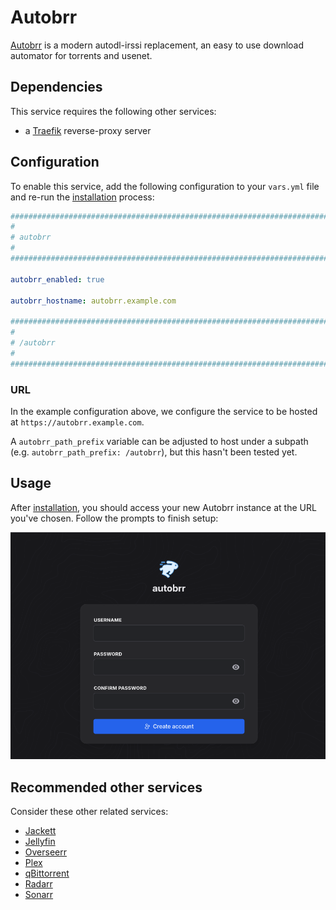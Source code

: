 # Autobrr

[Autobrr](https://autobrr.com/) is a modern autodl-irssi replacement, an easy to use download automator for torrents and usenet.

## Dependencies

This service requires the following other services:

- a [Traefik](traefik.md) reverse-proxy server

## Configuration

To enable this service, add the following configuration to your `vars.yml` file and re-run the [installation](../installing.md) process:

```yaml
########################################################################
#                                                                      #
# autobrr                                                              #
#                                                                      #
########################################################################

autobrr_enabled: true

autobrr_hostname: autobrr.example.com

########################################################################
#                                                                      #
# /autobrr                                                             #
#                                                                      #
########################################################################
```

### URL

In the example configuration above, we configure the service to be hosted at `https://autobrr.example.com`.

A `autobrr_path_prefix` variable can be adjusted to host under a subpath (e.g. `autobrr_path_prefix: /autobrr`), but this hasn't been tested yet.

## Usage

After [installation](../installing.md), you should access your new Autobrr instance at the URL you've chosen. Follow the prompts to finish setup:

![Autobrr Create Account](../assets/autobrr/setup-1.png)

## Recommended other services

Consider these other related services:

- [Jackett](jackett.md)
- [Jellyfin](jellyfin.md)
- [Overseerr](overseerr.md)
- [Plex](plex.md)
- [qBittorrent](qbittorrent.md)
- [Radarr](radarr.md)
- [Sonarr](sonarr.md)
